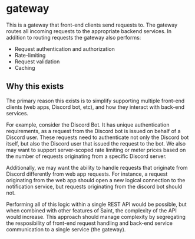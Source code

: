 # gateway

This is a gateway that front-end clients send requests to. The gateway routes all incoming requests to the appropriate backend services. In addition to routing requests the gateway also performs:

- Request authentication and authorization
- Rate-limiting
- Request validation
- Caching

## Why this exists

The primary reason this exists is to simplify supporting multiple front-end clients (web apps, Discord bot, etc), and how they interact with back-end services.

For example, consider the Discord Bot. It has unique authentication requirements, as a request from the Discord bot is issued on behalf of a Discord user. These requests need to authenticate not only the Discord bot itself, but also the Discord user that issued the request to the bot. We also may want to support server-scoped rate limiting or meter prices based on the number of requests originating from a specific Discord server.

Additionally, we may want the ability to handle requests that originate from Discord differently from web app requests. For instance, a request originating from the web app should open a new logical connection to the notification service, but requests originating from the discord bot should not.

Performing all of this logic within a single REST API would be possible, but when combined with other features of Saint, the complexity of the API would increase. This approach should manage complexity by segregating the resposibility of front-end request handling and back-end service communication to a single service (the gateway).
